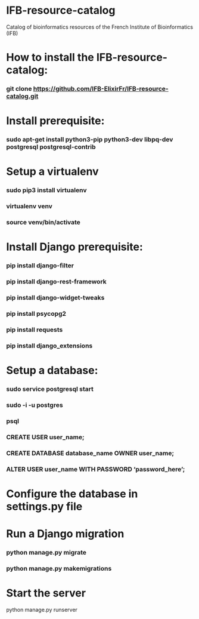 # IFB-resource-catalog
Catalog of bioinformatics resources of the French Institute of Bioinformatics (IFB)

# How to install the IFB-resource-catalog:

### git clone https://github.com/IFB-ElixirFr/IFB-resource-catalog.git
# Install prerequisite:
### sudo apt-get install python3-pip python3-dev libpq-dev postgresql postgresql-contrib
# Setup a virtualenv 
### sudo pip3 install virtualenv 
### virtualenv venv
### source venv/bin/activate
# Install Django prerequisite:
### pip install django-filter
### pip install django-rest-framework
### pip install django-widget-tweaks
### pip install psycopg2
### pip install requests
### pip install django_extensions
# Setup a database:
### sudo service postgresql start
### sudo -i -u postgres
### psql
### CREATE USER user_name;
### CREATE DATABASE database_name OWNER user_name;
### ALTER USER user_name WITH PASSWORD ‘password_here’;
# Configure the database in settings.py file
# Run a Django migration
### python manage.py migrate
### python manage.py makemigrations
# Start the server
  python manage.py runserver
